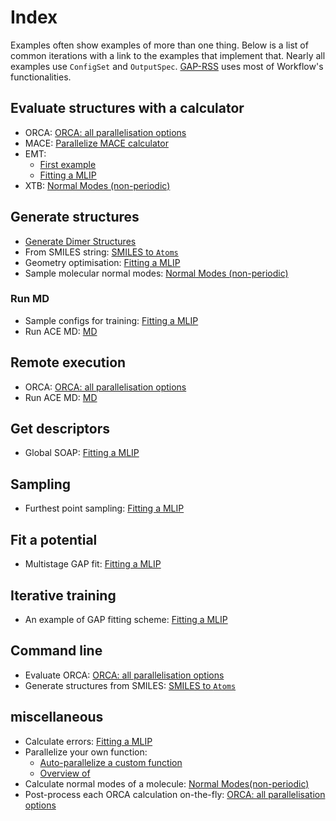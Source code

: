 
# Index

Examples often show examples of more than one thing. Below is a list of common iterations with a link to the examples that implement that. Nearly all examples use `ConfigSet` and `OutputSpec`. [GAP-RSS](workflows.rss.rst) uses most of Workflow's functionalities. 


## Evaluate structures with a calculator
 
- ORCA: [ORCA: all parallelisation options](examples.orca.md)
- MACE: [Parallelize MACE calculator](examples.mace.md)
- EMT: 
    - [First example](first_example.md)
    - [Fitting a MLIP](examples.mlip_fitting.md)
- XTB: [Normal Modes (non-periodic)](examples.normal_modes.md)


## Generate structures

- [Generate Dimer Structures](examples.dimers.md) 
- From SMILES string: [SMILES to `Atoms`](examples.smiles.md)
- Geometry optimisation: [Fitting a MLIP](examples.mlip_fitting.md)
- Sample molecular normal modes: [Normal Modes (non-periodic)](examples.normal_modes.md)


### Run MD

- Sample configs for training: [Fitting a MLIP](examples.mlip_fitting.md)
- Run ACE MD: [MD](examples.md.md)
 

## Remote execution

- ORCA: [ORCA: all parallelisation options](examples.orca.md)
- Run ACE MD: [MD](examples.md.md)


## Get descriptors 

- Global SOAP: [Fitting a MLIP](examples.mlip_fitting.md)


## Sampling

- Furthest point sampling: [Fitting a MLIP](examples.mlip_fitting.md)


## Fit a potential

- Multistage GAP fit: [Fitting a MLIP](examples.mlip_fitting.md)


## Iterative training

- An example of GAP fitting scheme: [Fitting a MLIP](examples.mlip_fitting.md)


## Command line 

- Evaluate ORCA: [ORCA: all parallelisation options](examples.orca.md)
- Generate structures from SMILES: [SMILES to `Atoms`](examples.smiles.md) 


## miscellaneous


- Calculate errors: [Fitting a MLIP](examples.mlip_fitting.md)
- Parallelize your own function: 
    - [Auto-parallelize a custom function](examples.autopara.md)
    - [Overview of](overview.parallelisation.rst)
- Calculate normal modes of a molecule: [Normal Modes(non-periodic)](examples.normal_modes.md)
- Post-process each ORCA calculation on-the-fly: [ORCA: all parallelisation options](examples.orca.md) 
